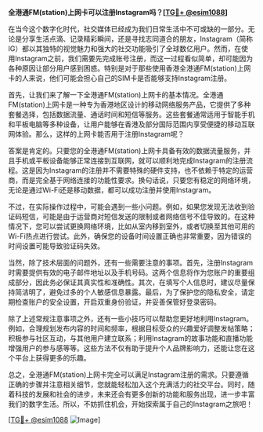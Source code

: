 **全港通FM(station)上网卡可以注册Instagram吗？[[TG💪+ @esim1088](https://t.me/s/esim1088)]**

在当今这个数字化时代，社交媒体已经成为我们日常生活中不可或缺的一部分。无论是分享生活点滴、记录精彩瞬间，还是寻找志同道合的朋友，Instagram（简称IG）都以其独特的视觉魅力和强大的社交功能吸引了全球数亿用户。然而，在使用Instagram之前，我们需要先完成账号注册，而这一过程看似简单，却可能因为各种原因让部分用户感到困惑。特别是对于那些使用香港全港通FM(station)上网卡的人来说，他们可能会担心自己的SIM卡是否能够支持Instagram注册。

首先，让我们来了解一下全港通FM(station)上网卡的基本情况。全港通FM(station)上网卡是一种专为香港地区设计的移动网络服务产品，它提供了多种套餐选择，包括数据流量、通话时间和短信等服务。这些套餐通常适用于智能手机和平板电脑等多种设备，让用户能够在香港及部分国际范围内享受便捷的移动互联网体验。那么，这样的上网卡能否用于注册Instagram呢？

答案是肯定的。只要您的全港通FM(station)上网卡具备有效的数据流量服务，并且手机或平板设备能够正常连接到互联网，就可以顺利地完成Instagram的注册流程。这是因为Instagram的注册并不需要特殊的硬件支持，也不依赖于特定的运营商，而是完全基于网络连接的功能性要求。换句话说，只要您有稳定的网络环境，无论是通过Wi-Fi还是移动数据，都可以成功注册并使用Instagram。

不过，在实际操作过程中，可能会遇到一些小问题。例如，如果您发现无法收到验证码短信，可能是由于运营商对短信发送的限制或者网络信号不佳导致的。在这种情况下，您可以尝试更换网络环境，比如从室内移到室外，或者切换至其他可用的Wi-Fi热点进行尝试。此外，确保您的设备时间设置正确也非常重要，因为错误的时间设置可能导致验证码失效。

当然，除了技术层面的问题外，还有一些需要注意的事项。首先，注册Instagram时需要提供有效的电子邮件地址以及手机号码。这两个信息将作为您账户的重要组成部分，因此务必保证其真实性和准确性。其次，在填写个人信息时，建议尽量保持简洁明了，避免过多的个人敏感信息暴露。最后，为了保护您的隐私安全，请定期检查账户的安全设置，开启双重身份验证，并妥善保管好登录密码。

除了上述常规注意事项之外，还有一些小技巧可以帮助您更好地利用Instagram。例如，合理规划发布内容的时间和频率，根据目标受众的兴趣爱好调整发帖策略；积极参与社区互动，与其他用户建立联系；利用Instagram的故事功能和直播功能增强用户的参与感等等。这些方法不仅有助于提升个人品牌影响力，还能让您在这个平台上获得更多的乐趣。

总之，全港通FM(station)上网卡完全可以满足Instagram注册的需求。只要遵循正确的步骤并注意相关细节，您就能轻松加入这个充满活力的社交平台。同时，随着科技的发展和社会的进步，未来还会有更多创新的功能和服务出现，进一步丰富我们的数字生活。所以，不妨抓住机会，开始探索属于自己的Instagram之旅吧！

[[TG💪+ @esim1088](https://t.me/s/esim1088) ![Image](https://i.postimg.cc/4NQfJmqS/Snipaste-2025-05-13-00-14-12.png)]